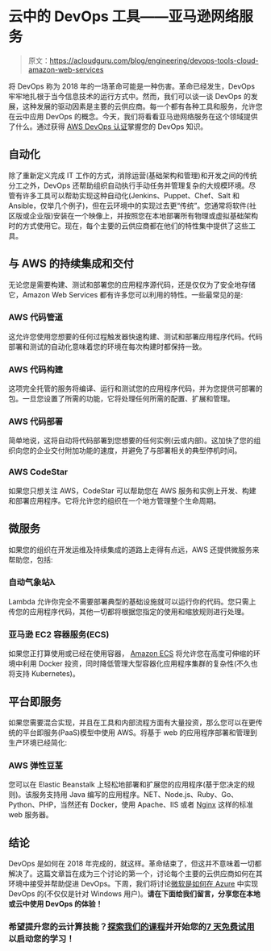 # 云中的 DevOps 工具——亚马逊网络服务

> 原文：<https://acloudguru.com/blog/engineering/devops-tools-cloud-amazon-web-services>

将 DevOps 称为 2018 年的一场革命可能是一种伤害。革命已经发生，DevOps 牢牢地扎根于当今信息技术的运行方式中。然而，我们可以谈一谈 DevOps 的发展，这种发展的驱动因素是主要的云供应商。每一个都有各种工具和服务，允许您在云中应用 DevOps 的概念。今天，我们将看看亚马逊网络服务在这个领域提供了什么。通过获得 [AWS DevOps 认证](https://acloudguru.com/course/aws-certified-devops-engineer-professional)掌握您的 DevOps 知识。

## 自动化

除了重新定义完成 IT 工作的方式，消除运营(基础架构和管理)和开发之间的传统分工之外，DevOps 还帮助组织自动执行手动任务并管理复杂的大规模环境。尽管有许多工具可以帮助实现这种自动化(Jenkins、Puppet、Chef、Salt 和 Ansible，仅举几个例子)，但在云环境中的实现过去更“传统”。您通常将软件(社区版或企业版)安装在一个映像上，并按照您在本地部署所有物理或虚拟基础架构时的方式使用它。现在，每个主要的云供应商都在他们的特性集中提供了这些工具。

## 与 AWS 的持续集成和交付

无论您是需要构建、测试和部署您的应用程序源代码，还是仅仅为了安全地存储它，Amazon Web Services 都有许多您可以利用的特性。一些最常见的是:

### AWS 代码管道

这允许您使用您想要的任何过程触发器快速构建、测试和部署应用程序代码。代码部署和测试的自动化意味着您的环境在每次构建时都保持一致。

### AWS 代码构建

这项完全托管的服务将编译、运行和测试您的应用程序代码，并为您提供可部署的包。一旦您设置了所需的功能，它将处理任何所需的配置、扩展和管理。

### AWS 代码部署

简单地说，这将自动将代码部署到您想要的任何实例(云或内部)。这加快了您的组织向您的企业交付附加功能的速度，并避免了与部署相关的典型停机时间。

### AWS CodeStar

如果您只想关注 AWS，CodeStar 可以帮助您在 AWS 服务和实例上开发、构建和部署应用程序。它将允许您的组织在一个地方管理整个生命周期。

## 微服务

如果您的组织在开发运维及持续集成的道路上走得有点远，AWS 还提供微服务来帮助您，包括:

### 自动气象站λ

Lambda 允许你完全不需要部署典型的基础设施就可以运行你的代码。您只需上传您的应用程序代码，其他一切都将根据您指定的使用和缩放规则进行处理。

### 亚马逊 EC2 容器服务(ECS)

如果您正打算使用或已经在使用容器， [Amazon ECS](https://linuxacademy.com/blog/amazon-web-services-2/deploying-a-containerized-flask-application-with-aws-ecs-and-docker/) 将允许您在高度可伸缩的环境中利用 Docker 投资，同时降低管理大型容器化应用程序集群的复杂性(不久也将支持 Kubernetes)。

## 平台即服务

如果您需要混合实现，并且在工具和内部流程方面有大量投资，那么您可以在更传统的平台即服务(PaaS)模型中使用 AWS。将基于 web 的应用程序部署和管理到生产环境已经简化:

### AWS 弹性豆茎

您可以在 Elastic Beanstalk 上轻松地部署和扩展您的应用程序(基于您决定的规则)。该服务支持用 Java 编写的应用程序。NET、Node.js、Ruby、Go、Python、PHP，当然还有 Docker，使用 Apache、IIS 或者 [Nginx](https://linuxacademy.com/blog/devops/announcing-the-nginx-deep-dive/) 这样的标准 web 服务器。

## 结论

DevOps 是如何在 2018 年完成的，就这样。革命结束了，但这并不意味着一切都解决了。这篇文章旨在成为三个讨论的第一个，讨论每个主要的云供应商如何在其环境中接受并帮助促进 DevOps。下周，我们将讨论[微软是如何在 Azure](https://linuxacademy.com/blog/devops/devops-tools-in-the-cloud-microsoft-azure/) 中实现 DevOps 的(不仅仅是针对 Windows 用户)。**请在下面给我们留言，分享您在本地或云中使用 DevOps 的体验！**

### 希望提升您的云计算技能？[探索我们的课程](https://linuxacademy.com/library/type/Course/)并开始您的[7 天免费试用](https://linuxacademy.com/pricing/)以启动您的学习！